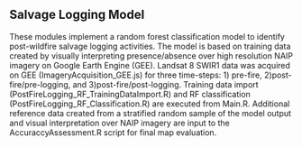 ## Salvage Logging Model
These modules implement a random forest classification model to identify post-wildfire salvage logging activities. The model is based on training data created by visually interpreting presence/absence over high resolution NAIP imagery on Google Earth Engine (GEE). 
Landsat 8 SWIR1 data was acquired on GEE (ImageryAcquisition_GEE.js) for three time-steps: 1) pre-fire, 2)post-fire/pre-logging, and 3)post-fire/post-logging. 
Training data import (PostFireLogging_RF_TrainingDataImport.R) and RF classification (PostFireLogging_RF_Classification.R) are executed from Main.R.
Additional reference data created from a stratified random sample of the model output and visual interpretation over NAIP imagery are input to the AccuraccyAssessment.R script for final map evaluation.
